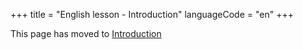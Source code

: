+++
title = "English lesson - Introduction"
languageCode = "en"
+++

This page has moved to [Introduction](/en/Introduction)
